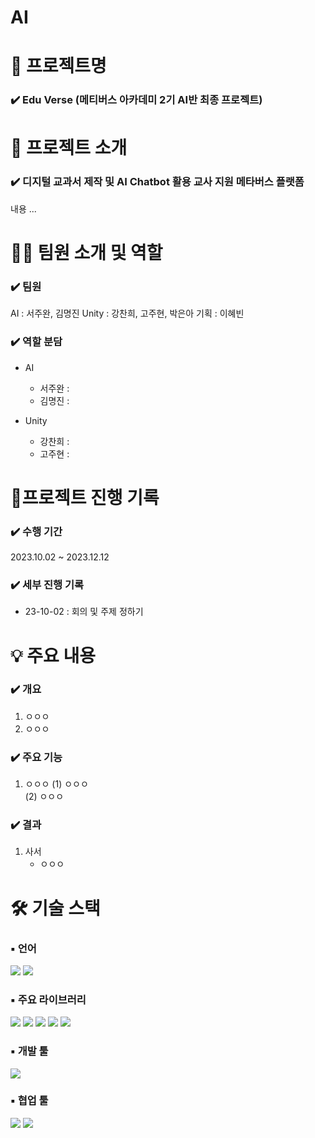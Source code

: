 # AI
# 📖 프로젝트명

### ✔️ Edu Verse (메티버스 아카데미 2기 AI반 최종 프로젝트)

# 📃 프로젝트 소개

### ✔️ 디지털 교과서 제작 및 AI Chatbot 활용 교사 지원 메타버스 플랫폼

내용 ...

# 👩‍🔧 팀원 소개 및 역할

### ✔️ 팀원

AI : 서주완, 김명진
Unity : 강찬희, 고주현, 박은아
기획 : 이혜빈

### ✔️ 역할 분담

- AI
  - 서주완 :
  - 김명진 :

- Unity
  - 강찬희 :
  - 고주현 :

# 📅프로젝트 진행 기록

### ✔️ 수행 기간

2023.10.02 ~ 2023.12.12

### ✔️ 세부 진행 기록

- 23-10-02 : 회의 및 주제 정하기

# 💡 주요 내용

### ✔️ 개요

1. ㅇㅇㅇ
     <br>
2. ㅇㅇㅇ<br>

### ✔️ 주요 기능

1. ㅇㅇㅇ
   (1) ㅇㅇㅇ
   <br>
   (2) ㅇㅇㅇ


### ✔️ 결과

1. 사서
   - ㅇㅇㅇ


# 🛠 기술 스택

### ▪ 언어
<img src="https://img.shields.io/badge/python-3776AB?style=for-the-badge&logo=python&logoColor=white">
<img src="https://img.shields.io/badge/Unity-AC6D37?style=for-the-badge&logo=Unity&logoColor=white">

### ▪ 주요 라이브러리
<img src="https://img.shields.io/badge/photon-F7931E?style=for-the-badge&logo=photon&logoColor=white"> <img src="https://img.shields.io/badge/Firebase-150458?style=for-the-badge&logo=Firebase&logoColor=white">
<img src="https://img.shields.io/badge/Tensorflow-013243?style=for-the-badge&logo=Tensorflow&logoColor=white"> <img src="https://img.shields.io/badge/FastAPI-99CC00?style=for-the-badge&logo=FastAPI&logoColor=white"> <img src="https://img.shields.io/badge/Pytorch-0058CC?style=for-the-badge&logo=Pytorch&logoColor=white">

### ▪ 개발 툴
<img src="https://img.shields.io/badge/VS code-2F80ED?style=for-the-badge&logo=VS code&logoColor=white">

### ▪ 협업 툴
<img src="https://img.shields.io/badge/Github-181717?style=for-the-badge&logo=Github&logoColor=white"> <img src="https://img.shields.io/badge/Google Slides-FFBB00?style=for-the-badge&logo=Google Slides&logoColor=white">
